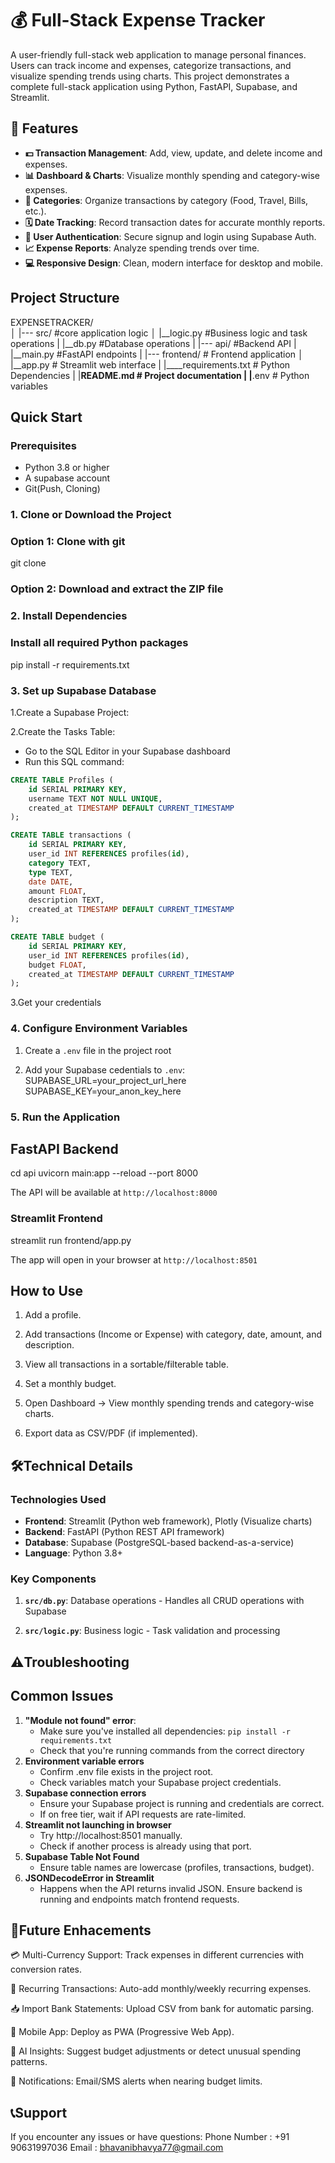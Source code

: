 # 💰 Full-Stack Expense Tracker

A user-friendly full-stack web application to manage personal finances. Users can track income and expenses, categorize transactions, and visualize spending trends using charts. This project demonstrates a complete full-stack application using Python, FastAPI, Supabase, and Streamlit.

## 🌟 Features

- **💵 Transaction Management**: Add, view, update, and delete income and expenses.
- **📊 Dashboard & Charts**: Visualize monthly spending and category-wise expenses.
- **🔖 Categories**: Organize transactions by category (Food, Travel, Bills, etc.).
- **🗓️ Date Tracking**: Record transaction dates for accurate monthly reports.
- **🔐 User Authentication**: Secure signup and login using Supabase Auth.
- **📈 Expense Reports**: Analyze spending trends over time.
- **💻 Responsive Design**: Clean, modern interface for desktop and mobile.

## Project Structure

EXPENSETRACKER/                 
│
|--- src/                           #core application logic
│     |__logic.py                   #Business logic and task
operations
|     |__db.py                      #Database operations 
|
|--- api/                           #Backend API
|     |__main.py                    #FastAPI endpoints
|
|--- frontend/                      # Frontend application
│     |__app.py                     # Streamlit web interface
|
|____requirements.txt               # Python Dependencies
|
|____README.md                      # Project documentation
|
|____.env                           # Python variables


## Quick Start

### Prerequisites

- Python 3.8 or higher
- A supabase account
- Git(Push, Cloning)

### 1. Clone or Download the Project

### Option 1: Clone with git
git clone <repository-url> 

### Option 2: Download and extract the ZIP file

### 2. Install Dependencies

### Install all required Python packages
pip install -r requirements.txt

### 3. Set up Supabase Database

1.Create a Supabase Project:

2.Create the Tasks Table:

- Go to the SQL Editor in your Supabase dashboard
- Run this SQL command:

``` sql
CREATE TABLE Profiles (
    id SERIAL PRIMARY KEY,
    username TEXT NOT NULL UNIQUE,
    created_at TIMESTAMP DEFAULT CURRENT_TIMESTAMP
);
```
``` sql
CREATE TABLE transactions (
    id SERIAL PRIMARY KEY,
    user_id INT REFERENCES profiles(id),
    category TEXT,
    type TEXT, 
    date DATE,
    amount FLOAT,
    description TEXT,
    created_at TIMESTAMP DEFAULT CURRENT_TIMESTAMP
);
```
``` sql
CREATE TABLE budget (
    id SERIAL PRIMARY KEY,
    user_id INT REFERENCES profiles(id),
    budget FLOAT,
    created_at TIMESTAMP DEFAULT CURRENT_TIMESTAMP
);
```

3.Get your credentials

### 4. Configure Environment Variables 

1. Create a `.env` file in the project root

2. Add your Supabase cedentials to `.env`:
SUPABASE_URL=your_project_url_here
SUPABASE_KEY=your_anon_key_here

### 5. Run the Application

## FastAPI Backend

cd api
uvicorn main:app --reload --port 8000

The API will be available at `http://localhost:8000`

### Streamlit Frontend
streamlit run frontend/app.py

The app will open in your browser at `http://localhost:8501`

## How to Use

1. Add a profile.

2. Add transactions (Income or Expense) with category, date, amount, and description.

3. View all transactions in a sortable/filterable table.

4. Set a monthly budget.

5. Open Dashboard → View monthly spending trends and category-wise charts.

6. Export data as CSV/PDF (if implemented).

## 🛠Technical Details

### Technologies Used

- **Frontend**: Streamlit (Python web framework), Plotly (Visualize charts)
- **Backend**: FastAPI (Python REST API framework)
- **Database**: Supabase (PostgreSQL-based backend-as-a-service)
- **Language**: Python 3.8+

### Key Components

1. **`src/db.py`**: Database operations - Handles all CRUD operations with Supabase

2. **`src/logic.py`**: Business logic - Task validation and processing

## ⚠️Troubleshooting

## Common Issues


1. **"Module not found" error**:
    - Make sure you've installed all dependencies: `pip install -r requirements.txt`
    - Check that you're running commands from the correct directory
2. **Environment variable errors**
    - Confirm .env file exists in the project root.
    - Check variables match your Supabase project credentials.
3.  **Supabase connection errors**
    - Ensure your Supabase project is running and credentials are correct.
    - If on free tier, wait if API requests are rate-limited.
4.  **Streamlit not launching in browser**
    - Try http://localhost:8501 manually.
    - Check if another process is already using that port.
5. **Supabase Table Not Found**
    - Ensure table names are lowercase (profiles, transactions, budget).
6.  **JSONDecodeError in Streamlit**
    - Happens when the API returns invalid JSON. Ensure backend is running and endpoints match frontend requests.


## 🚀Future Enhacements

💳 Multi-Currency Support: Track expenses in different currencies with conversion rates.

📅 Recurring Transactions: Auto-add monthly/weekly recurring expenses.

📥 Import Bank Statements: Upload CSV from bank for automatic parsing.

📱 Mobile App: Deploy as PWA (Progressive Web App).

🤖 AI Insights: Suggest budget adjustments or detect unusual spending patterns.

🔔 Notifications: Email/SMS alerts when nearing budget limits.

## 📞Support 

If you encounter any issues or have questions:
    Phone Number : +91 90631997036
    Email : bhavanibhavya77@gmail.com